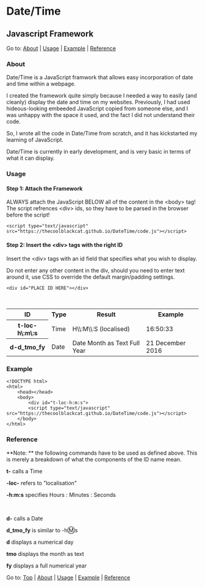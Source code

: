 
# Date/Time
## Javascript Framework

Go to: [About](#about) | [Usage](#usage) | [Example](#example) | [Reference](#reference)

### About
Date/Time is a JavaScript framwork that allows easy incorporation of date and time within a webpage.

I created the framework quite simply because I needed a way to easily (and cleanly) display the date and time on my websites. Previously, I had used hideous-looking embeeded JavaScript copied from someone else, and I was unhappy with the space it used, and the fact I did not understand their code.

So, I wrote all the code in Date/Time from scratch, and it has kickstarted my learning of JavaScript.

Date/Time is currently in early development, and is very basic in terms of what it can display.

### Usage
#### Step 1: Attach the Framework

ALWAYS attach the JavaScript BELOW all of the content in the &lt;body&gt; tag!
The script refrences &lt;div&gt; ids, so they have to be parsed in the browser before the script!

	<script type="text/javascript" src="https://thecoolblackcat.github.io/DateTime/code.js"></script>

#### Step 2: Insert the &lt;div&gt; tags with the right ID

Insert the &lt;div&gt; tags with an id field that specifies what you wish to display.

Do not enter any other content in the div, should you need to enter text around it, use CSS to override the default margin/padding settings.

	<div id="PLACE ID HERE"></div>

&nbsp;

<table>
	<tr>
		<th>ID</th>
		<th>Type</th>
		<th>Result</th>
		<th>Example</th>
	</tr>
	<tr>
		<th>t-loc-h\:m\:s</th>
		<td>Time</td>
		<td>H\\:M\\:S (localised)</td>
		<td>16:50:33</td>
	</tr>
	<tr>
		<th>d-d_tmo_fy</th>
		<td>Date</td>
		<td>
			Date
			Month as Text
			Full Year
		</td>
		<td>21 December 2016</td>
	</tr>
</table>

### Example

	<!DOCTYPE html>
	<html>
		<head></head>
		<body>
			<div id="t-loc-h:m:s">
			<script type="text/javascript" src="https://thecoolblackcat.github.io/DateTime/code.js"></script>
		</body>
	</html>

### Reference
**Note: ** the following commands have to be used as defined above.
This is merely a breakdown of what the components of the ID name mean.

**t-** calls a Time

**-loc-** refers to "localisation"

**-h\:m\:s** specifies Hours : Minutes : Seconds

&nbsp;

**d-**  calls a Date

**d_tmo_fy** is similar to -h:m:s

**d** displays a numerical day

**tmo** displays the month as text

**fy** displays a full numerical year

Go to: [Top](#) | [About](#about) | [Usage](#usage) | [Example](#example) | [Reference](#reference)
